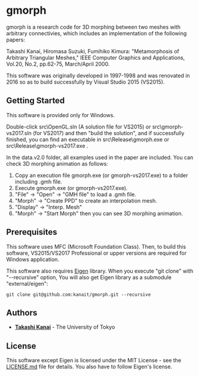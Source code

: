 # gmorph

gmorph is a research code for 3D morphing between two meshes with arbitrary connectivies, which includes an implementation of the following papers:

Takashi Kanai, Hiromasa Suzuki, Fumihiko Kimura:
"Metamorphosis of Arbitrary Triangular Meshes,"
IEEE Computer Graphics and Applications, Vol.20, No.2, pp.62-75, March/April 2000.

This software was originally developed in 1997-1998 and was renovated in 2016 so as to build successfully by Visual Studio 2015 (VS2015).

## Getting Started

This software is provided only for Windows.

Double-click src\OpenGL.sln (A solution file for VS2015) or src\gmorph-vs2017.sln (for VS2017) and then "build the solution", and if successfully finished, you can find an executable in src\Release\gmorph.exe or src\Release\gmorph-vs2017.exe .

In the data.v2.0 folder, all examples used in the paper are included. You can check 3D morphing animation as follows:

1. Copy an execution file gmorph.exe (or gmorph-vs2017.exe) to a folder including .gmh file.
2. Execute gmorph.exe (or gmorph-vs2017.exe).
3. "File" -> "Open" -> "GMH file" to load a .gmh file.
4. "Morph" -> "Create PPD" to create an interpolation mesh.
5. "Display" -> "Interp. Mesh"
6. "Morph" -> "Start Morph" then you can see 3D morphing animation.

## Prerequisites

This software uses MFC (Microsoft Foundation Class). Then, to build this software, VS2015/VS2017 Professional or upper versions are required for Windows application.

This software also requires [Eigen](http://eigen.tuxfamily.org/) library. When you execute "git clone" with "--recursive" option, You will also get Eigen library as a submodule "external/eigen":

```
git clone git@github.com:kanait/gmorph.git --recursive
```
## Authors

* **[Takashi Kanai](https://graphics.c.u-tokyo.ac.jp/hp/en/)** - The University of Tokyo

## License

This software except Eigen is licensed under the MIT License - see the [LICENSE.md](LICENSE.md) file for details. You also have to follow Eigen's license.

